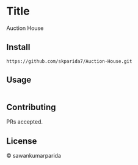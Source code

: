 # Title

Auction House

## Install

```
https://github.com/skparida7/Auction-House.git
```

## Usage

```
```

## Contributing

PRs accepted.

## License

© sawankumarparida
